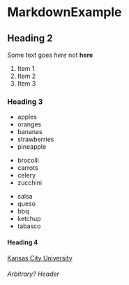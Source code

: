# MarkdownExample

## Heading 2

Some text goes *here* not **here**

1. Item 1
2. Item 2
3. Item 3


### Heading 3

* apples
* oranges
* bananas
* strawberries
* pineapple

+ brocolli
+ carrots
+ celery
+ zucchini

- salsa
- queso
- bbq
- ketchup
- tabasco

#### Heading 4

[Kansas City University](https://www.kansascity.edu)

###### Arbitrary? Header

